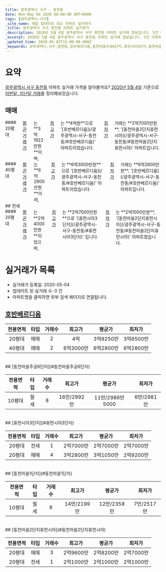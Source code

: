 ```yaml
---
title: 광주광역시 서구 - 동천동
date: Mon May 04 2020 00:00:00 GMT+0900
tags: [광주광역시-서구]
_site_name: 매일 업데이트 되는 아파트 실거래가
_title: 광주광역시 서구 동천동 아파트 실거래가
_description: 2020년 5월 4일 광주광역시 서구 동천동 아파트 실거래 정보입니다. 5건 아파트 정보가 있습니다.
_excerpt: 2020년 5월 4일 광주광역시 서구 동천동 아파트 실거래 정보입니다. 5건 아파트 정보가 있습니다.
_updated_time: 2020-05-03T15:00:00.000Z
_keywords: 광주광역시,서구,동천동,호반베르디움,동천마을주공6단지,휴먼시아3단지,동천마을1단지,동천마을2단지휴먼시아
---
```





# 요약
<ins>광주광역시 서구 동천동</ins> 아파트 실거래 가격을 알아볼까요? <ins>2020년 5월 4일</ins> 기준으로 <ins>이번달, 지난달 거래</ins>를 정리해보았습니다.

## 매매
<div class="container">
<div class="six columns" markdown="1">
#### 20평대
<ins>평균 거래가</ins>는 **3억1922만원**이며, <ins>최고가</ins>는 **4억원**으로 '[호반베르디움](/광주광역시-서구-동천동/#호반베르디움)' 아파트이었습니다. <ins>최저가</ins> 거래는 **2억7000만원**, '[동천마을2단지휴먼시아](/광주광역시-서구-동천동/#동천마을2단지휴먼시아)' 아파트입니다.
</div>
<div class="six columns" markdown="1">
#### 40평대
<ins>평균 거래가</ins>는 **6억2900만원**이며, <ins>최고가</ins>는 **6억3000만원**으로 '[호반베르디움](/광주광역시-서구-동천동/#호반베르디움)' 아파트이었습니다. <ins>최저가</ins> 거래는 **6억2800만원**, '[호반베르디움](/광주광역시-서구-동천동/#호반베르디움)' 아파트입니다.
</div>
</div>
## 전세
<div class="container">
<div class="twelve columns" markdown="1">
#### 20평대
<ins>평균 거래가</ins>는 **2억4000만원**이었으며, <ins>최고가</ins>는 **2억7000만원**으로 '[휴먼시아3단지](/광주광역시-서구-동천동/#휴먼시아3단지)' 입니다. <ins>최저가</ins>는 **2억1000만원**, '[동천마을2단지휴먼시아](/광주광역시-서구-동천동/#동천마을2단지휴먼시아)' 아파트였습니다.
</div>
</div>



# 실거래가 목록
- 실거래가 등록일: 2020-05-04
- 업데이트 된 실거래 수: 0 건
- 아파트명을 클릭하면 외부 검색 페이지로 연결됩니다.

## [호반베르디움](#호반베르디움)

|전용면적|타입|거래수|최고가|평균가|최저가|
|:---:|:---:|:---:|:---:|:---:|:---:|
|20평대|<span class="deal-type-1">매매</span>|2|4억|3억9250만|3억8500만|
|40평대|<span class="deal-type-1">매매</span>|2|6억3000만|6억2900만|6억2800만|

<br/>
## [동천마을주공6단지](#동천마을주공6단지)

|전용면적|타입|거래수|최고가|평균가|최저가|
|:---:|:---:|:---:|:---:|:---:|:---:|
|10평대|<span class="deal-type-3">월세</span>|8|16만/2992만|11만/2986만5000|6만/2981만|

<br/>
## [휴먼시아3단지](#휴먼시아3단지)

|전용면적|타입|거래수|최고가|평균가|최저가|
|:---:|:---:|:---:|:---:|:---:|:---:|
|20평대|<span class="deal-type-2">전세</span>|1|2억7000만|2억7000만|2억7000만|
|20평대|<span class="deal-type-1">매매</span>|4|3억2800만|3억1050만|2억9200만|

<br/>
## [동천마을1단지](#동천마을1단지)

|전용면적|타입|거래수|최고가|평균가|최저가|
|:---:|:---:|:---:|:---:|:---:|:---:|
|10평대|<span class="deal-type-3">월세</span>|8|14만/2199만|12만/2358만|7만/2517만|

<br/>
## [동천마을2단지휴먼시아](#동천마을2단지휴먼시아)

|전용면적|타입|거래수|최고가|평균가|최저가|
|:---:|:---:|:---:|:---:|:---:|:---:|
|20평대|<span class="deal-type-1">매매</span>|3|2억9600만|2억8200만|2억7000만|
|20평대|<span class="deal-type-2">전세</span>|1|2억1000만|2억1000만|2억1000만|

<br/>



